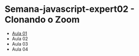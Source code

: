 # Semana-javascript-expert02 - Clonando o Zoom


- [Aula 01](./aula01)
- Aula 02
- Aula 03
- Aula 04
